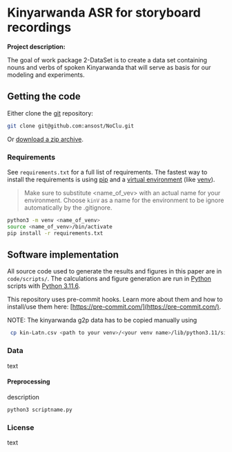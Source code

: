 # Kinyarwanda ASR for storyboard recordings

**Project description:**

The goal of work package 2-DataSet is to create a data set containing nouns and verbs of spoken Kinyarwanda that will serve as basis for our modeling and experiments.

## Getting the code

Either clone the [git](https://git-scm.com/) repository:

```sh
git clone git@github.com:ansost/NoClu.git
```

Or [download a zip archive](https://github.com/ansost/kinyarwanda-storyboard/archive/refs/heads/main.zip).

### Requirements

See `requirements.txt` for a full list of requirements.
The fastest way to install the requirements is using [pip](https://packaging.python.org/en/latest/tutorials/installing-packages/#use-pip-for-installing) and a [virtual environment](https://docs.python.org/3/tutorial/venv.html) (like [venv](https://docs.python.org/3/library/venv.html)).
> Make sure to substitute <name_of_vev> with an actual name for your environment.
> Choose `kinV` as a name for the environment to be ignore automatically by the .gitignore.

```sh
python3 -m venv <name_of_venv>
source <name_of_venv>/bin/activate
pip install -r requirements.txt
```

## Software implementation

All source code used to generate the results and figures in this paper are in `code/scripts/`.
The calculations and figure generation are run in [Python](https://www.python.org/) scripts with [Python 3.11.6](https://www.python.org/downloads/release/python-3116/).

This repository uses pre-commit hooks. Learn more about them and how to install/use them here: [https://pre-commit.com/](https://pre-commit.com/).

NOTE: The kinyarwanda g2p data has to be copied manually using
```sh
 cp kin-Latn.csv <path to your venv>/<your venv name>/lib/python3.11/site-packages/epitran/data/space
```

### Data

text

#### Preprocessing

description

```sh
python3 scriptname.py
```

### License

text
